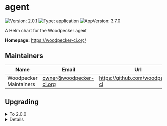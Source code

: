 # agent

![Version: 2.0.1](https://img.shields.io/badge/Version-2.0.1-informational?style=flat-square) ![Type: application](https://img.shields.io/badge/Type-application-informational?style=flat-square) ![AppVersion: 3.7.0](https://img.shields.io/badge/AppVersion-3.7.0-informational?style=flat-square)

A Helm chart for the Woodpecker agent

**Homepage:** <https://woodpecker-ci.org/>

## Maintainers

| Name                   | Email                     | Url                                |
| ---------------------- | ------------------------- | ---------------------------------- |
| Woodpecker Maintainers | <owner@woodpecker-ci.org> | <https://github.com/woodpecker-ci> |

## Upgrading

<details>

<summary>To 2.0.0</summary>

See the [3.0.0 release notes](https://woodpecker-ci.org/migrations#300).

</details>

<details>

<details>

<summary>To 1.0.0</summary>

- If you have injected/defined the env var `WOODPECKER_AGENT_SECRET` manually, you need to decide whether you want to continue doing so (if yes, set `mapAgentSecret: false`) or if you want to make use of the new `mapAgentSecret: true` option (new default). This option maps an existing k8s secret in the same namespace into the statefulset.

</details>

<details>

## Values

### NetworkPolicy

| Key                            | Type   | Default                                                                                                                                      | Description                                                                       |
| ------------------------------ | ------ | -------------------------------------------------------------------------------------------------------------------------------------------- | --------------------------------------------------------------------------------- |
| networkPolicy.egress.apiserver | object | `{"ports":[{"port":6443,"protocol":"TCP"}],"to":[{"ipBlock":{"cidr":"10.43.0.1/32"}}]}`                                                      | rule to access Kubernetes APIServer                                               |
| networkPolicy.egress.dns       | list   | `[{"namespaceSelector":{"matchLabels":{"kubernetes.io/metadata.name":"kube-system"}},"podSelector":{"matchLabels":{"k8s-app":"kube-dns"}}}]` | rule to access DNS                                                                |
| networkPolicy.egress.enabled   | bool   | `true`                                                                                                                                       | activate egress no networkpolicy                                                  |
| networkPolicy.egress.extra     | list   | `[]`                                                                                                                                         | rule to access additional PS: you should not use (the job it-self are other pods) |
| networkPolicy.egress.server    | object | `{"ports":[{"port":9000,"protocol":"TCP"}],"to":[{"podSelector":{"matchLabels":{"app.kubernetes.io/name":"server"}}}]}`                      | rule to access woodpecker-agent                                                   |
| networkPolicy.enabled          | bool   | `false`                                                                                                                                      | deploy networkpolicy                                                              |
| networkPolicy.ingress.http     | list   | `[]`                                                                                                                                         | allow to http ports normaly not needed                                            |

### Other Values

| Key                                         | Type   | Default                                | Description                                                                                                                                                                                                                                                                                                                              |
| ------------------------------------------- | ------ | -------------------------------------- | ---------------------------------------------------------------------------------------------------------------------------------------------------------------------------------------------------------------------------------------------------------------------------------------------------------------------------------------- |
| affinity                                    | object | `{}`                                   | Specifies the affinity                                                                                                                                                                                                                                                                                                                   |
| args                                        | list   | `[]`                                   | Defines a custom args to start the container                                                                                                                                                                                                                                                                                             |
| command                                     | list   | `[]`                                   | Defines a custom command to start the container                                                                                                                                                                                                                                                                                          |
| dnsConfig                                   | object | `{}`                                   | Overrides the default DNS configuration                                                                                                                                                                                                                                                                                                  |
| env.WOODPECKER_BACKEND                      | string | `"kubernetes"`                         |                                                                                                                                                                                                                                                                                                                                          |
| env.WOODPECKER_BACKEND_K8S_NAMESPACE        | string | `"woodpecker"`                         |                                                                                                                                                                                                                                                                                                                                          |
| env.WOODPECKER_BACKEND_K8S_POD_ANNOTATIONS  | string | `""`                                   |                                                                                                                                                                                                                                                                                                                                          |
| env.WOODPECKER_BACKEND_K8S_POD_LABELS       | string | `""`                                   |                                                                                                                                                                                                                                                                                                                                          |
| env.WOODPECKER_BACKEND_K8S_STORAGE_CLASS    | string | `""`                                   |                                                                                                                                                                                                                                                                                                                                          |
| env.WOODPECKER_BACKEND_K8S_STORAGE_RWX      | bool   | `true`                                 |                                                                                                                                                                                                                                                                                                                                          |
| env.WOODPECKER_BACKEND_K8S_VOLUME_SIZE      | string | `"10G"`                                |                                                                                                                                                                                                                                                                                                                                          |
| env.WOODPECKER_CONNECT_RETRY_COUNT          | string | `"1"`                                  |                                                                                                                                                                                                                                                                                                                                          |
| env.WOODPECKER_SERVER                       | string | `"woodpecker-server:9000"`             | Add the environment variables for the agent component                                                                                                                                                                                                                                                                                    |
| extraSecretNamesForEnvFrom                  | list   | `[]`                                   | Add extra secret that is contains environment variables                                                                                                                                                                                                                                                                                  |
| extraVolumeMounts                           | list   | `[]`                                   | Additional volumes that will be attached to the agent container                                                                                                                                                                                                                                                                          |
| extraVolumes                                | list   | `[]`                                   | Additional volumes that can be mounted in containers                                                                                                                                                                                                                                                                                     |
| fullnameOverride                            | string | `""`                                   | Overrides the full name of the chart of the agent component                                                                                                                                                                                                                                                                              |
| image.pullPolicy                            | string | `"IfNotPresent"`                       | The pull policy for the image                                                                                                                                                                                                                                                                                                            |
| image.registry                              | string | `"docker.io"`                          | The image registry                                                                                                                                                                                                                                                                                                                       |
| image.repository                            | string | `"woodpeckerci/woodpecker-agent"`      | The image repository                                                                                                                                                                                                                                                                                                                     |
| image.tag                                   | string | `""`                                   | Overrides the image tag whose default is the chart appVersion.                                                                                                                                                                                                                                                                           |
| imagePullSecrets                            | list   | `[]`                                   | The image pull secrets                                                                                                                                                                                                                                                                                                                   |
| initContainers                              | list   | `[]`                                   | Add additional init containers to the pod (evaluated as a template)                                                                                                                                                                                                                                                                      |
| mapAgentSecret                              | bool   | `true`                                 |                                                                                                                                                                                                                                                                                                                                          |
| nameOverride                                | string | `""`                                   | Overrides the name of the chart of the agent component                                                                                                                                                                                                                                                                                   |
| nodeSelector                                | object | `{}`                                   | Specifies the labels of the nodes that the agent component must be running                                                                                                                                                                                                                                                               |
| persistence.accessModes                     | list   | `["ReadWriteOnce"]`                    | Defines the access mode of the persistent volume                                                                                                                                                                                                                                                                                         |
| persistence.enabled                         | bool   | `true`                                 | Enable the creation of the persistent volume                                                                                                                                                                                                                                                                                             |
| persistence.existingClaim                   | string | `nil`                                  | Defines an existing claim to use                                                                                                                                                                                                                                                                                                         |
| persistence.mountPath                       | string | `"/etc/woodpecker"`                    | Defines the path where the volume should be mounted                                                                                                                                                                                                                                                                                      |
| persistence.size                            | string | `"1Gi"`                                | Defines the size of the persistent volume                                                                                                                                                                                                                                                                                                |
| persistence.storageClass                    | string | `""`                                   | Defines the storageClass of the persistent volume                                                                                                                                                                                                                                                                                        |
| podAnnotations                              | object | `{}`                                   | Add pod annotations for the agent component                                                                                                                                                                                                                                                                                              |
| podSecurityContext                          | object | `{"fsGroup":1000}`                     | Add pod security context                                                                                                                                                                                                                                                                                                                 |
| replicaCount                                | int    | `2`                                    | The number of replicas for the deployment                                                                                                                                                                                                                                                                                                |
| resources                                   | object | `{}`                                   | Specifies the resources for the agent component                                                                                                                                                                                                                                                                                          |
| secrets                                     | list   | `[]`                                   | Create an agent secret                                                                                                                                                                                                                                                                                                                   |
| securityContext                             | object | `{"runAsGroup":1000,"runAsUser":1000}` | Add security context                                                                                                                                                                                                                                                                                                                     |
| serviceAccount.annotations                  | object | `{}`                                   | Annotations to add to the service account                                                                                                                                                                                                                                                                                                |
| serviceAccount.create                       | bool   | `true`                                 | Specifies whether a service account should be created (also see RBAC subsection)                                                                                                                                                                                                                                                         |
| serviceAccount.name                         | string | `""`                                   | The name of the service account to use. If not set and create is true, a name is generated using the fullname template                                                                                                                                                                                                                   |
| serviceAccount.rbac.create                  | bool   | `true`                                 | If your cluster has RBAC enabled and you're using the Kubernetes agent- backend you'll need this. (this is true for almost all production clusters) only change this if you have a non CNCF compliant cluster, missing the RBAC endpoints the Role and RoleBinding are only created if serviceAccount.create is also true                |
| serviceAccount.rbac.role.annotations        | object | `{}`                                   |                                                                                                                                                                                                                                                                                                                                          |
| serviceAccount.rbac.role.labels             | object | `{}`                                   |                                                                                                                                                                                                                                                                                                                                          |
| serviceAccount.rbac.roleBinding.annotations | object | `{}`                                   |                                                                                                                                                                                                                                                                                                                                          |
| serviceAccount.rbac.roleBinding.labels      | object | `{}`                                   |                                                                                                                                                                                                                                                                                                                                          |
| tolerations                                 | list   | `[]`                                   | Specifies the tolerations                                                                                                                                                                                                                                                                                                                |
| topologySpreadConstraints                   | list   | `[]`                                   | Using topology spread constraints, you can ensure that there is at least one agent pod for each topology zone, e.g. one per arch for multi-architecture clusters or one for each region for geographically distributed cloud-hosted clusters. Ref: <https://kubernetes.io/docs/concepts/workloads/pods/pod-topology-spread-constraints/> |
